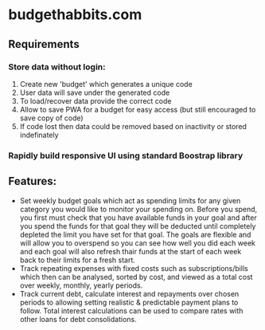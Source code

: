 # budgethabbits.com

## Requirements

### Store data without login:

1. Create new 'budget' which generates a unique code
2. User data will save under the generated code
3. To load/recover data provide the correct code
4. Allow to save PWA for a budget for easy access (but still encouraged to save copy of code)
5. If code lost then data could be removed based on inactivity or stored indefinately

### Rapidly build responsive UI using standard Boostrap library

## Features:

- Set weekly budget goals which act as spending limits for any given category you would like to monitor your spending on. Before you spend, you first must check that you have available funds in your goal and after you spend the funds for that goal they will be deducted until completely depleted the limit you have set for that goal. The goals are flexible and will allow you to overspend so you can see how well you did each week and each goal will also refresh thair funds at the start of each week back to their limits for a fresh start.
- Track repeating expenses with fixed costs such as subscriptions/bills which then can be analysed, sorted by cost, and viewed as a total cost over weekly, monthly, yearly periods.
- Track current debt, calculate interest and repayments over chosen periods to allowing setting realistic & predictable payment plans to follow. Total interest calculations can be used to compare rates with other loans for debt consolidations.
